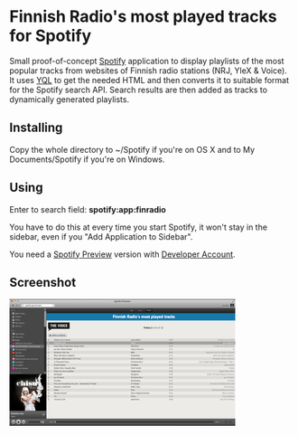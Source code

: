 # Finnish Radio's most played tracks for Spotify

Small proof-of-concept [Spotify](http://www.spotify.com/) application to display playlists of the most popular tracks from websites of Finnish radio stations (NRJ, YleX & Voice).
It uses [YQL](http://developer.yahoo.com/yql/) to get the needed HTML and then converts it to suitable format for the Spotify search API. 
Search results are then added as tracks to dynamically generated playlists.

## Installing

Copy the whole directory to ~/Spotify if you're on OS X and to My Documents/Spotify if you're on Windows.

## Using

Enter to search field:
**spotify:app:finradio**

You have to do this at every time you start Spotify, it won't stay in the sidebar, even if you "Add Application to Sidebar".

You need a [Spotify Preview](http://www.spotify.com/en/download/previews/) version with [Developer Account](https://developer.spotify.com/technologies/apps/).

## Screenshot
![Screenshot of the app](https://github.com/hoppula/spotify-finradio/raw/master/images/screenshot.png)

